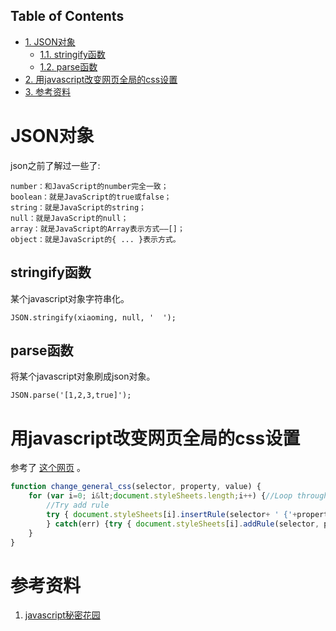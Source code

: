 <nav id="table-of-contents">
<h2>Table of Contents</h2>
<div id="text-table-of-contents">
<ul>
<li><a href="#orgheadline3">1. JSON对象</a>
<ul>
<li><a href="#orgheadline1">1.1. stringify函数</a></li>
<li><a href="#orgheadline2">1.2. parse函数</a></li>
</ul>
</li>
<li><a href="#orgheadline4">2. 用javascript改变网页全局的css设置</a></li>
<li><a href="#orgheadline5">3. 参考资料</a></li>
</ul>
</div>
</nav>


# JSON对象<a id="orgheadline3"></a>

json之前了解过一些了:

    number：和JavaScript的number完全一致；
    boolean：就是JavaScript的true或false；
    string：就是JavaScript的string；
    null：就是JavaScript的null；
    array：就是JavaScript的Array表示方式——[]；
    object：就是JavaScript的{ ... }表示方式。

## stringify函数<a id="orgheadline1"></a>

某个javascript对象字符串化。

    JSON.stringify(xiaoming, null, '  ');

## parse函数<a id="orgheadline2"></a>

将某个javascript对象刷成json对象。

    JSON.parse('[1,2,3,true]');

# 用javascript改变网页全局的css设置<a id="orgheadline4"></a>

参考了 [这个网页](http://stackoverflow.com/questions/566203/changing-css-values-with-javascript) 。

```js
function change_general_css(selector, property, value) {
    for (var i=0; i&lt;document.styleSheets.length;i++) {//Loop through all styles
        //Try add rule
        try { document.styleSheets[i].insertRule(selector+ ' {'+property+':'+value+'}', document.styleSheets[i].cssRules.length);
        } catch(err) {try { document.styleSheets[i].addRule(selector, property+':'+value);} catch(err) {}}//IE
    }
}
```

# 参考资料<a id="orgheadline5"></a>

1.  [javascript秘密花园](http://bonsaiden.github.io/JavaScript-Garden/zh/)